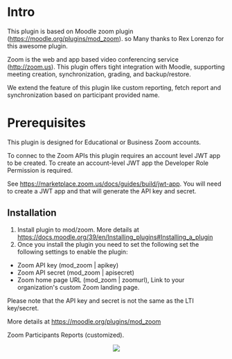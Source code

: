 # Intro
This plugin is based on Moodle zoom plugin (https://moodle.org/plugins/mod_zoom). so Many thanks to Rex Lorenzo for this awesome plugin.

Zoom is the web and app based video conferencing service (http://zoom.us). This plugin offers tight integration with Moodle, supporting meeting creation, synchronization, grading, and backup/restore.

We extend the feature of this plugin like custom reporting, fetch report and synchronization based on participant provided name. 

# Prerequisites

This plugin is designed for Educational or Business Zoom accounts.

To connec to the Zoom APIs this plugin requires an account level JWT app to be
created. To create an account-level JWT app the Developer Role Permission is
required.

See https://marketplace.zoom.us/docs/guides/build/jwt-app. You will need to create a JWT app and that will generate the API key and secret.

## Installation

1. Install plugin to mod/zoom. More details at https://docs.moodle.org/39/en/Installing_plugins#Installing_a_plugin
2. Once you install the plugin you need to set the following set the following
   settings to enable the plugin:

- Zoom API key (mod_zoom | apikey)
- Zoom API secret (mod_zoom | apisecret)
- Zoom home page URL (mod_zoom | zoomurl), Link to your organization's custom Zoom landing page.

Please note that the API key and secret is not the same as the LTI key/secret.

More details at https://moodle.org/plugins/mod_zoom

Zoom Participants Reports (customized).
<p align="center">
<img src="https://i.imgur.com/Io7VyM4.png">

</p>

